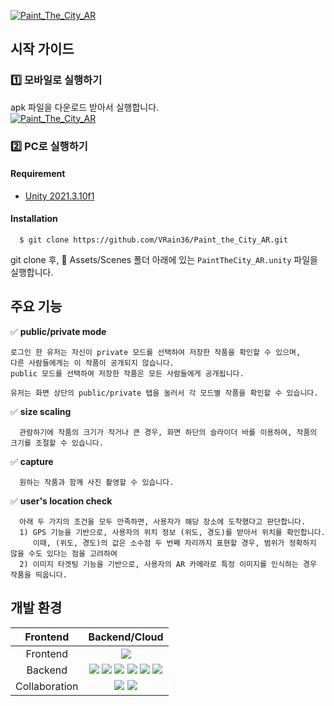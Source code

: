 [![Paint_The_City_AR](https://user-images.githubusercontent.com/90603530/222171371-d0dffb0c-b0c3-44bf-a996-36d82961f77d.jpg)](https://github.com/VRain36/Paint_the_City_AR)



## 시작 가이드
### 1️⃣ 모바일로 실행하기 
apk 파일을 다운로드 받아서 실행합니다.          
[![Paint_The_City_AR](https://user-images.githubusercontent.com/90603530/222171835-9c3ca7af-0eb9-406f-b58c-5518de3c90e9.jpg)](https://drive.google.com/file/d/1CaDbDbbD4xFqYHficVosOErtLRjRutDa/view?usp=sharing)


### 2️⃣ PC로 실행하기     
#### Requirement 
- [Unity 2021.3.10f1](https://unity.com/releases/editor/archive)
#### Installation 
```
  $ git clone https://github.com/VRain36/Paint_the_City_AR.git
```
git clone 후, 📁 Assets/Scenes 폴더 아래에 있는 `PaintTheCity_AR.unity` 파일을 실행합니다.   
    


## 주요 기능    
✅ **public/private mode**     
  ```
  로그인 한 유저는 자신이 private 모드를 선택하여 저장한 작품을 확인할 수 있으며, 
  다른 사람들에게는 이 작품이 공개되지 않습니다.
  public 모드를 선택하여 저장한 작품은 모든 사람들에게 공개됩니다.
  
  유저는 화면 상단의 public/private 탭을 눌러서 각 모드별 작품을 확인할 수 있습니다.
  ```
✅ **size scaling**    
```
  관람하기에 작품의 크기가 작거나 큰 경우, 화면 하단의 슬라이더 바를 이용하여, 작품의 크기를 조절할 수 있습니다.
```
✅ **capture**
```
  원하는 작품과 함께 사진 촬영할 수 있습니다.
```
✅ **user's location check**
```
  아래 두 가지의 조건을 모두 만족하면, 사용자가 해당 장소에 도착했다고 판단합니다.
  1) GPS 기능을 기반으로, 사용자의 위치 정보 (위도, 경도)를 받아서 위치를 확인합니다.
     이때, (위도, 경도)의 값은 소수점 두 번째 자리까지 표현할 경우, 범위가 정확하지 않을 수도 있다는 점을 고려하여
  2) 이미지 타겟팅 기능을 기반으로, 사용자의 AR 카메라로 특정 이미지를 인식하는 경우 작품을 띄웁니다.
```

## 개발 환경 
|Frontend|Backend/Cloud|
|:------:|:---:|
|Frontend|<img src="https://img.shields.io/badge/Unity-FFFFFF?style=for-the-badge&logo=Unity&logoColor=black">|
|Backend|<img src="https://img.shields.io/badge/mysql-4479A1?style=for-the-badge&logo=mysql&logoColor=white"> <img src="https://img.shields.io/badge/python-3776AB?style=for-the-badge&logo=python&logoColor=white">  <img src="https://img.shields.io/badge/AWS Lambda-FF9900?style=for-the-badge&logo=AWS Lambda&logoColor=black">     <img src="https://img.shields.io/badge/Amazon S3-569A31?style=for-the-badge&logo=Amazon S3&logoColor=black">     <img src="https://img.shields.io/badge/Amazon RDS-FF9900?style=for-the-badge&logo=Amazon RDS&logoColor=black">       <img src="https://img.shields.io/badge/Amazon API Gateway-FF4F8B?style=for-the-badge&logo=Amazon API Gateway&logoColor=black">|
|Collaboration|<img src="https://img.shields.io/badge/Notion-000000?style=for-the-badge&logo=Notion&logoColor=white">   <img src="https://img.shields.io/badge/Zoom-2D8CFF?style=for-the-badge&logo=Zoom&logoColor=white">|
